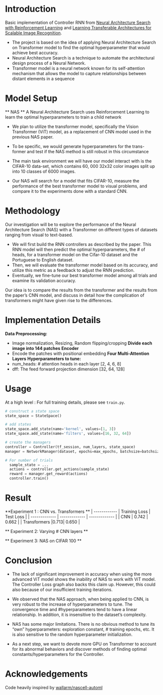 # Introduction

Basic implementation of Controller RNN from [Neural Architecture Search with Reinforcement Learning](https://arxiv.org/abs/1611.01578) and [Learning Transferable Architectures for Scalable Image Recognition](https://arxiv.org/abs/1707.07012).

- The project is based on the idea of applying Neural Architecture Search on Transformer model to find the optimal hyperparameter that would achieve best accuracy. 
- Neural Architecture Search is a technique to automate the architectural design process of a Neural Network.
- Transformer model is a neural network known for its self-attention mechanism that allows the model to capture relationships between distant elements in a sequence

# Model Setup
** NAS **
A Neural Architecture Search uses Reinforcement Learning to learn the optimal hyperparameters to train a child network 

- We plan to utilize the transformer model, specifically the Vision Transformer (ViT) model, as a replacement of CNN model used in the previous NAS paper.

- To be specific, we would generate hyperparameters for the trans- former and test if the NAS method is still robust in this circumstance

- The main task environment we will have our model interact with is the CIFAR-10 data-set, which contains 60, 000 32x32 color images split up into 10 classes of 6000 images. 

- Our NAS will search for a model that fits CIFAR-10, measure the performance of the best transformer model to visual problems, and compare it to the experiments done with a standard CNN.

# Methodology
Our investigation will be to explore the performance of the Neural Architecture Search (NAS) with a Transformer on different types of datasets ranging from visual to text-based. 

- We will first build the RNN controllers as described by the paper. This RNN model will then predict the optimal hyperparameters, the # of heads, for a transformer model on the Cifar-10 dataset and the Portuguese to English dataset. 
- Then, we will evaluate the transformer model based on its accuracy, and utilize this metric as a feedback to adjust the RNN prediction. 
- Eventually, we fine-tune our best transformer model among all trials and examine its validation accuracy. 

Our idea is to compare the results from the transformer and the results from the paper’s CNN model, and discuss in detail how the complication of transformers might have given rise to the differences.

# Implementation Details
**Data Preprocessing:**
- Image normalization, Resizing, Random flipping/cropping
**Divide each image into 144 patches**
**Encoder**
- Encode the patches with positional embedding
**Four Multi-Attention Layers**
**Hyperparameters to tune:**
- num_heads: # attention heads in each layer [2, 4, 6, 8]
- dff: The feed forward projection dimension [32, 64, 128]


# Usage
At a high level : For full training details, please see `train.py`.
```python
# construct a state space
state_space = StateSpace()

# add states
state_space.add_state(name='kernel', values=[1, 3])
state_space.add_state(name='filters', values=[16, 32, 64])

# create the managers
controller = Controller(tf_session, num_layers, state_space)
manager = NetworkManager(dataset, epochs=max_epochs, batchsize=batchsize)

# For number of trials
  sample_state = ...
  actions = controller.get_actions(sample_state)
  reward = manager.get_reward(actions)
  controller.train()
```

# Result

**Experiment 1 : CNN vs. Transformers **
| ------------  | Training Loss | Test Loss    |
| ------------- | ------------- | ------------- | 
| CNN | 0.742 | 0.662 |
| Transformers |0.713| 0.650 |

** Experiment 2: Varying # CNN layers **

** Experiment 3: NAS on CIFAR 100 **




# Conclusion
- The lack of significant improvement in accuracy when using the more advanced ViT model shows the inability of NAS to work with ViT model. The Controller Loss graph also backs this claim up. However, this could also because of our insufficient training iterations.

- We observed that the NAS approach, when being applied to CNN, is very robust to the increase of hyperparameters to tune. The convergence time and #hyperparameters tend to have a linear relationship. In addition, it is insensitive to the dataset’s complexity.

- NAS has some major limitations. There is no obvious method to tune its “own” hyperparameters: exploration constant, # training epochs, etc. It is also sensitive to the random hyperparameter initialization.

- As a next step, we want to devote more GPU on Transformer to account for its abnormal behaviors and discover methods of finding optimal constants/hyperparameters for the Controller.


# Acknowledgements
Code heavily inspired by [wallarm/nascell-automl](https://github.com/wallarm/nascell-automl)
